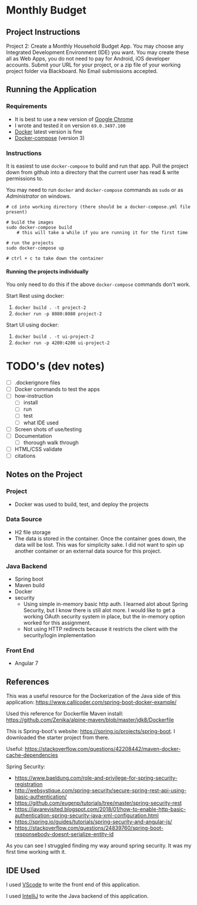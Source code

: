 # Monthly Budget 

## Project Instructions
Project 2: Create a Monthly Household Budget App. You may choose any Integrated
Development Environment (IDE) you want. You may create these all as Web Apps, you do not
need to pay for Android, iOS developer accounts. Submit your URL for your project, or a zip file
of your working project folder via Blackboard. No Email submissions accepted.

## Running the Application
### Requirements
- It is best to use a new version of [Google Chrome](https://www.google.com/chrome/)
- I wrote and tested it on version `69.0.3497.100`
- [Docker](https://www.docker.com/get-started) latest version is fine
- [Docker-compose](https://docs.docker.com/compose/install/) (version 3)

### Instructions
It is easiest to use `docker-compose` to build and run that app. Pull the project down from github into a directory that the current user has read & write permissions to. 

You may need to run `docker` and `docker-compose` commands as `sudo` or as *Administrator* on windows. 

```
# cd into working directory (there should be a docker-compose.yml file present)

# build the images
sudo docker-compose build
    # this will take a while if you are running it for the first time

# run the projects
sudo docker-compose up

# ctrl + c to take down the container
```

#### Running the projects individually 
You only need to do this if the above `docker-compose` commands don't work. 

Start Rest using docker:
1. `docker build . -t project-2`
2. `docker run -p 8080:8080 project-2`

Start UI using docker: 
1. `docker build . -t ui-project-2`
2. `docker run -p 4200:4200 ui-project-2`

# TODO's (dev notes)
- [ ] .dockerignore files
- [ ] Docker commands to test the apps 
- [ ] how-instruction
    - [ ] install
    - [ ] run
    - [ ] test
    - [ ] what IDE used
- [ ] Screen shots of use/testing
- [ ] Documentation 
    - [ ] thorough walk through 
- [ ] HTML/CSS validate 
- [ ] citations

## Notes on the Project



### Project 
- Docker was used to build, test, and deploy the projects 
### Data Source
- H2 file storage
- The data is stored in the container. Once the container goes down, the data will be lost. This was for simplicity sake. I did not want to spin up another container or an external data source for this project.
### Java Backend
- Spring boot
- Maven build
- Docker 
- security
    - Using simple in-memory basic http auth. I learned alot about Spring Security, but I know there is still alot more. I would like to get a working OAuth security system in place, but the in-memory option worked for this assignment. 
    - Not using HTTP redirects because it restricts the client with the security/login implementation
### Front End 
- Angular 7

## References
This was a useful resource for the Dockerization of the Java side of this application: https://www.callicoder.com/spring-boot-docker-example/

Used this reference for Dockerfile Maven install: https://github.com/Zenika/alpine-maven/blob/master/jdk8/Dockerfile

This is Spring-boot's website: https://spring.io/projects/spring-boot. I downloaded the starter project from there. 

Useful: https://stackoverflow.com/questions/42208442/maven-docker-cache-dependencies	

Spring Security: 
- https://www.baeldung.com/role-and-privilege-for-spring-security-registration
- http://websystique.com/spring-security/secure-spring-rest-api-using-basic-authentication/
- https://github.com/eugenp/tutorials/tree/master/spring-security-rest
- https://javarevisited.blogspot.com/2018/01/how-to-enable-http-basic-authentication-spring-security-java-xml-configuration.html
- https://spring.io/guides/tutorials/spring-security-and-angular-js/
- https://stackoverflow.com/questions/24839760/spring-boot-responsebody-doesnt-serialize-entity-id

As you can see I struggled finding my way around spring security. It was my first time working with it. 

## IDE Used
I used [VScode](https://code.visualstudio.com/) to write the front end of this application.

I used [IntelliJ](https://www.jetbrains.com/idea/download/#section=linux) to write the Java backend of this application. 
